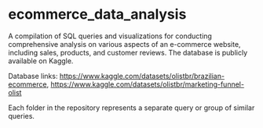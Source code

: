 # ecommerce_data_analysis
A compilation of SQL queries and visualizations for conducting comprehensive analysis on various aspects of an e-commerce website, including sales, products, and customer reviews. The database is publicly available on Kaggle.

Database links: https://www.kaggle.com/datasets/olistbr/brazilian-ecommerce, https://www.kaggle.com/datasets/olistbr/marketing-funnel-olist

Each folder in the repository represents a separate query or group of similar queries.
